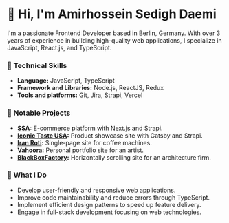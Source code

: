 # 👋 Hi, I'm Amirhossein Sedigh Daemi

I'm a passionate Frontend Developer based in Berlin, Germany. With over 3 years of experience in building high-quality web applications, I specialize in JavaScript, React.js, and TypeScript.

### 🔧 Technical Skills 
- **Language:** JavaScript, TypeScript
- **Framework and Libraries:** Node.js, ReactJS, Redux
- **Tools and platforms:** Git, Jira, Strapi, Vercel

### 🌟 Notable Projects
- **[SSA](https://shahdarad.com):** E-commerce platform with Next.js and Strapi.
- **[Iconic Taste USA](https://iconictasteusa.com):** Product showcase site with Gatsby and Strapi.
- **[Iran Roti](https://iranroti.com):** Single-page site for coffee machines.
- **[Vahoora](https://vahoora.com):** Personal portfolio site for an artist.
- **[BlackBoxFactory](https://blackboxfactory.com):** Horizontally scrolling site for an architecture firm.
  
### 🚀 What I Do
- Develop user-friendly and responsive web applications.
- Improve code maintainability and reduce errors through TypeScript.
- Implement efficient design patterns to speed up feature delivery.
- Engage in full-stack development focusing on web technologies.
